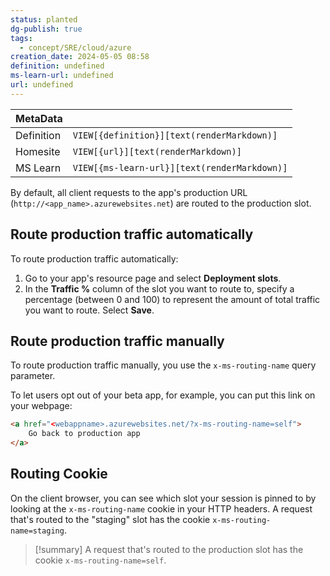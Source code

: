 ```yaml
---
status: planted
dg-publish: true
tags:
  - concept/SRE/cloud/azure
creation_date: 2024-05-05 08:58
definition: undefined
ms-learn-url: undefined
url: undefined
---
```


| MetaData   |                                              |
| ---------- | -------------------------------------------- |
| Definition | `VIEW[{definition}][text(renderMarkdown)]`   |
| Homesite   | `VIEW[{url}][text(renderMarkdown)]`          |
| MS Learn   | `VIEW[{ms-learn-url}][text(renderMarkdown)]` |
By default, all client requests to the app's production URL (`http://<app_name>.azurewebsites.net`) are routed to the production slot.

## Route production traffic automatically
To route production traffic automatically:

1. Go to your app's resource page and select **Deployment slots**.
2. In the **Traffic %** column of the slot you want to route to, specify a percentage (between 0 and 100) to represent the amount of total traffic you want to route. Select **Save**.
## Route production traffic manually

To route production traffic manually, you use the `x-ms-routing-name` query parameter.

To let users opt out of your beta app, for example, you can put this link on your webpage:
```HTML
<a href="<webappname>.azurewebsites.net/?x-ms-routing-name=self">
	Go back to production app
</a>
```
## Routing Cookie

On the client browser, you can see which slot your session is pinned to by looking at the `x-ms-routing-name` cookie in your HTTP headers. A request that's routed to the "staging" slot has the cookie `x-ms-routing-name=staging`. 

> [!summary] 
> A request that's routed to the production slot has the cookie `x-ms-routing-name=self`.


